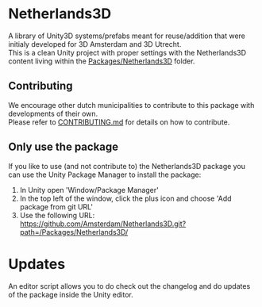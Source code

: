 # Netherlands3D

A library of Unity3D systems/prefabs meant for reuse/addition that were initialy developed for 3D Amsterdam and 3D Utrecht.<br>
This is a clean Unity project with proper settings with the Netherlands3D content living within the [Packages/Netherlands3D](Packages/Netherlands3D) folder.<br>

## Contributing
We encourage other dutch municipalities to contribute to this package with developments of their own.<br>
Please refer to [CONTRIBUTING.md](CONTRIBUTING.md) for details on how to contribute.

## Only use the package
If you like to use (and not contribute to) the Netherlands3D package you can use the Unity Package Manager to install the package:<br>
 
1. In Unity open 'Window/Package Manager'
2. In the top left of the window, click the plus icon and choose 'Add package from git URL'
3. Use the following URL: https://github.com/Amsterdam/Netherlands3D.git?path=/Packages/Netherlands3D/

# Updates
An editor script allows you to do check out the changelog and do updates of the package inside the Unity editor.
